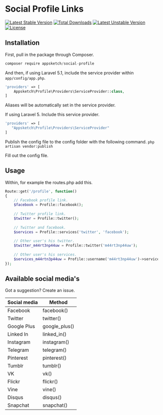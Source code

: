 # Social Profile Links

[![Latest Stable Version](https://poser.pugx.org/appsketch/social-profile/v/stable)](https://packagist.org/packages/appsketch/social-profile) [![Total Downloads](https://poser.pugx.org/appsketch/social-profile/downloads)](https://packagist.org/packages/appsketch/social-profile) [![Latest Unstable Version](https://poser.pugx.org/appsketch/social-profile/v/unstable)](https://packagist.org/packages/appsketch/social-profile) [![License](https://poser.pugx.org/appsketch/social-profile/license)](https://packagist.org/packages/appsketch/social-profile)

## Installation

First, pull in the package through Composer.

```js
composer require appsketch/social-profile
```

And then, if using Laravel 5.1, include the service provider within `app/config/app.php`.

```php
'providers' => [
    Appsketch\Profile\Providers\ServiceProvider::class,
]
```

Aliases will be automatically set in the service provider.

If using Laravel 5. Include this service provider.

```php
'providers' => [
   "Appsketch\Profile\Providers\ServiceProvider"
]
```

Publish the config file to the config folder with the following command.
`php artisan vendor:publish`

Fill out the config file.

## Usage

Within, for example the routes.php add this.

```php
Route::get('/profile', function()
{
    // Facebook profile link.
    $facebook = Profile::facebook();
    
    // Twitter profile link.
    $twitter = Profile::twitter();
    
    // Twitter and facebook.
    $services = Profile::services('twitter', 'facebook');
    
    // Other user's his twitter.
    $twitter_m44rt3np44uw = Profile::twitter('m44rt3np44uw');
    
    // Other user's his services.
    $services_m44rtn3p44uw = Profile::username('m44rt3np44uw')->services('twitter', 'facebook');
});
```

## Available social media's

Got a suggestion? Create an issue. 

| Social media | Method        |
| ------------ |---------------|
| Facebook     | facebook()    |
| Twitter      | twitter()     |
| Google Plus  | google_plus() |
| Linked In    | linked_in()   |
| Instagram    | instagram()   |
| Telegram     | telegram()    |
| Pinterest    | pinterest()   |
| Tumblr       | tumblr()      |
| VK           | vk()          |
| Flickr       | flickr()      |
| Vine         | vine()        |
| Disqus       | disqus()      |
| Snapchat     | snapchat()    |